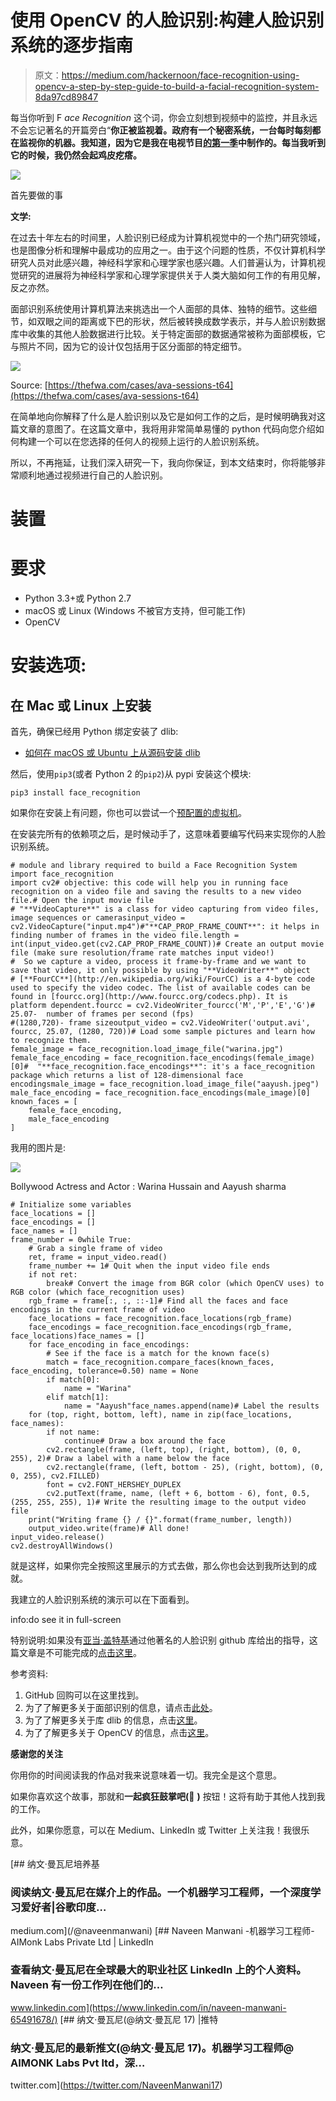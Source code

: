 # 使用 OpenCV 的人脸识别:构建人脸识别系统的逐步指南

> 原文：<https://medium.com/hackernoon/face-recognition-using-opencv-a-step-by-step-guide-to-build-a-facial-recognition-system-8da97cd89847>

每当你听到 F *ace Recognition* 这个词，你会立刻想到视频中的监控，并且永远不会忘记著名的开篇旁白“**你正被监视着。政府有一个秘密系统，一台每时每刻都在监视你的机器。我知道，因为它是我在电视节目[的第一季](https://en.wikipedia.org/wiki/Person_of_Interest_(TV_series))中制作的。每当我听到它的时候，我仍然会起鸡皮疙瘩。**

![](img/c23a56509ea6eeae8b67e3ae26f4a819.png)

首先要做的事

**文学:**

在过去十年左右的时间里，人脸识别已经成为计算机视觉中的一个热门研究领域，也是图像分析和理解中最成功的应用之一。由于这个问题的性质，不仅计算机科学研究人员对此感兴趣，神经科学家和心理学家也感兴趣。人们普遍认为，计算机视觉研究的进展将为神经科学家和心理学家提供关于人类大脑如何工作的有用见解，反之亦然。

面部识别系统使用计算机算法来挑选出一个人面部的具体、独特的细节。这些细节，如双眼之间的距离或下巴的形状，然后被转换成数学表示，并与人脸识别数据库中收集的其他人脸数据进行比较。关于特定面部的数据通常被称为面部模板，它与照片不同，因为它的设计仅包括用于区分面部的特定细节。

![](img/bb24c32a7cfc6cf45179862ca6462a23.png)

Source: [https://thefwa.com/cases/ava-sessions-t64](https://thefwa.com/cases/ava-sessions-t64)

在简单地向你解释了什么是人脸识别以及它是如何工作的之后，是时候明确我对这篇文章的意图了。在这篇文章中，我将用非常简单易懂的 python 代码向您介绍如何构建一个可以在您选择的任何人的视频上运行的人脸识别系统。

所以，不再拖延，让我们深入研究一下，我向你保证，到本文结束时，你将能够非常顺利地通过视频进行自己的人脸识别。

# 装置

# 要求

*   Python 3.3+或 Python 2.7
*   macOS 或 Linux (Windows 不被官方支持，但可能工作)
*   OpenCV

# 安装选项:

## 在 Mac 或 Linux 上安装

首先，确保已经用 Python 绑定安装了 dlib:

*   [如何在 macOS 或 Ubuntu 上从源码安装 dlib](https://gist.github.com/ageitgey/629d75c1baac34dfa5ca2a1928a7aeaf)

然后，使用`pip3`(或者 Python 2 的`pip2`)从 pypi 安装这个模块:

```
pip3 install face_recognition
```

如果你在安装上有问题，你也可以尝试一个[预配置的虚拟机](/@ageitgey/try-deep-learning-in-python-now-with-a-fully-pre-configured-vm-1d97d4c3e9b)。

在安装完所有的依赖项之后，是时候动手了，这意味着要编写代码来实现你的人脸识别系统。

```
# module and library required to build a Face Recognition System
import face_recognition
import cv2# objective: this code will help you in running face recognition on a video file and saving the results to a new video file.# Open the input movie file
# "**VideoCapture**" is a class for video capturing from video files, image sequences or camerasinput_video = cv2.VideoCapture("input.mp4")#"**CAP_PROP_FRAME_COUNT**": it helps in finding number of frames in the video file.length = int(input_video.get(cv2.CAP_PROP_FRAME_COUNT))# Create an output movie file (make sure resolution/frame rate matches input video!)
#  So we capture a video, process it frame-by-frame and we want to save that video, it only possible by using "**VideoWriter**" object
# [**FourCC**](http://en.wikipedia.org/wiki/FourCC) is a 4-byte code used to specify the video codec. The list of available codes can be found in [fourcc.org](http://www.fourcc.org/codecs.php). It is platform dependent.fourcc = cv2.VideoWriter_fourcc('M','P','E','G')# 25.07-  number of frames per second (fps)
#(1280,720)- frame sizeoutput_video = cv2.VideoWriter('output.avi', fourcc, 25.07, (1280, 720))# Load some sample pictures and learn how to recognize them.
female_image = face_recognition.load_image_file("warina.jpg")
female_face_encoding = face_recognition.face_encodings(female_image)[0]#  "**face_recognition.face_encodings**": it's a face_recognition package which returns a list of 128-dimensional face encodingsmale_image = face_recognition.load_image_file("aayush.jpeg")
male_face_encoding = face_recognition.face_encodings(male_image)[0] known_faces = [
    female_face_encoding,
    male_face_encoding
]
```

我用的图片是:

![](img/a43cb99920937b98f64ff423b589f26c.png)

Bollywood Actress and Actor : Warina Hussain and Aayush sharma

```
# Initialize some variables
face_locations = []
face_encodings = []
face_names = []
frame_number = 0while True:
    # Grab a single frame of video
    ret, frame = input_video.read()
    frame_number += 1# Quit when the input video file ends
    if not ret:
        break# Convert the image from BGR color (which OpenCV uses) to RGB color (which face_recognition uses)
    rgb_frame = frame[:, :, ::-1]# Find all the faces and face encodings in the current frame of video
    face_locations = face_recognition.face_locations(rgb_frame)
    face_encodings = face_recognition.face_encodings(rgb_frame, face_locations)face_names = []
    for face_encoding in face_encodings:
        # See if the face is a match for the known face(s)
        match = face_recognition.compare_faces(known_faces, face_encoding, tolerance=0.50) name = None
        if match[0]:
            name = "Warina"
        elif match[1]:
            name = "Aayush"face_names.append(name)# Label the results
    for (top, right, bottom, left), name in zip(face_locations, face_names):
        if not name:
            continue# Draw a box around the face
        cv2.rectangle(frame, (left, top), (right, bottom), (0, 0, 255), 2)# Draw a label with a name below the face
        cv2.rectangle(frame, (left, bottom - 25), (right, bottom), (0, 0, 255), cv2.FILLED)
        font = cv2.FONT_HERSHEY_DUPLEX
        cv2.putText(frame, name, (left + 6, bottom - 6), font, 0.5, (255, 255, 255), 1)# Write the resulting image to the output video file
    print("Writing frame {} / {}".format(frame_number, length))
    output_video.write(frame)# All done!
input_video.release()
cv2.destroyAllWindows()
```

就是这样，如果你完全按照这里展示的方式去做，那么你也会达到我所达到的成就。

我建立的人脸识别系统的演示可以在下面看到。

info:do see it in full-screen

特别说明:如果没有[亚当·盖特基](https://medium.com/u/ba4c55e4aa3d?source=post_page-----8da97cd89847--------------------------------)通过他著名的人脸识别 github 库给出的指导，这篇文章是不可能完成的[点击这里](https://github.com/ageitgey/face_recognition)。

参考资料:

1.  GitHub 回购可以在这里找到。
2.  为了了解更多关于面部识别的信息，请点击[此处](https://electronics.howstuffworks.com/gadgets/high-tech-gadgets/facial-recognition.htm)。
3.  为了了解更多关于库 dlib 的信息，点击[这里](https://github.com/davisking/dlib)。
4.  为了了解更多关于 OpenCV 的信息，点击[这里](https://docs.opencv.org/3.1.0/index.html)。

**感谢您的关注**

你用你的时间阅读我的作品对我来说意味着一切。我完全是这个意思。

如果你喜欢这个故事，那就和**一起疯狂鼓掌吧(**👏 **)** 按钮！这将有助于其他人找到我的工作。

此外，如果你愿意，可以在 Medium、LinkedIn 或 Twitter 上关注我！我很乐意。

[](/@naveenmanwani) [## 纳文·曼瓦尼培养基

### 阅读纳文·曼瓦尼在媒介上的作品。一个机器学习工程师，一个深度学习爱好者|谷歌印度…

medium.com](/@naveenmanwani) [](https://www.linkedin.com/in/naveen-manwani-65491678/) [## Naveen Manwani -机器学习工程师- AIMonk Labs Private Ltd | LinkedIn

### 查看纳文·曼瓦尼在全球最大的职业社区 LinkedIn 上的个人资料。Naveen 有一份工作列在他们的…

www.linkedin.com](https://www.linkedin.com/in/naveen-manwani-65491678/) [](https://twitter.com/NaveenManwani17) [## 纳文·曼瓦尼(@纳文·曼瓦尼 17) |推特

### 纳文·曼瓦尼的最新推文(@纳文·曼瓦尼 17)。机器学习工程师@ AIMONK Labs Pvt ltd，深…

twitter.com](https://twitter.com/NaveenManwani17)